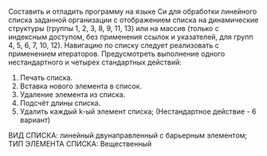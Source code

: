 Составить и отладить программу на языке Си для обработки линейного списка заданной организации с отображением
списка на динамические структуры (группы 1, 2, 3, 8, 9, 11, 13) или на массив (только с индексным доступом, без
применения ссылок и указателей, для групп 4, 5, 6, 7, 10, 12). Навигацию по списку следует реализовать с применением
итераторов. Предусмотреть выполнение одного нестандартного и четырех стандартных действий:


1. Печать списка.
2. Вставка нового элемента в список.
3. Удаление элемента из списка.
4. Подсчёт длины списка.
5. Удалить каждый k-ый элемент списка; (Нестандартное действие - 6 вариант)

ВИД СПИСКА: линейный двунаправленный с барьерным элементом;
ТИП ЭЛЕМЕНТА СПИСКА: Вещественный